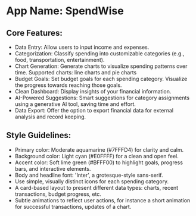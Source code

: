 # **App Name**: SpendWise

## Core Features:

- Data Entry: Allow users to input income and expenses.
- Categorization: Classify spending into customizable categories (e.g., food, transportation, entertainment).
- Chart Generation: Generate charts to visualize spending patterns over time. Supported charts: line charts and pie charts
- Budget Goals: Set budget goals for each spending category. Visualize the progress towards reaching those goals.
- Clean Dashboard: Display insights of your financial information.
- AI-Powered Suggestions: Smart suggestions for category assignments using a generative AI tool, saving time and effort.
- Data Export: Offer the option to export financial data for external analysis and record keeping.

## Style Guidelines:

- Primary color: Moderate aquamarine (#7FFFD4) for clarity and calm.
- Background color: Light cyan (#E0FFFF) for a clean and open feel.
- Accent color: Soft lime green (#BFFF00) to highlight goals, progress bars, and interactive elements.
- Body and headline font: 'Inter', a grotesque-style sans-serif.
- Use simple, visually distinct icons for each spending category.
- A card-based layout to present different data types: charts, recent transactions, budget progress, etc.
- Subtle animations to reflect user actions, for instance a short animation for successful transactions, updates of a chart.